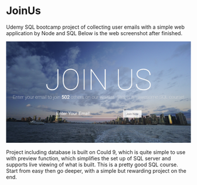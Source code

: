 # JoinUs
Udemy SQL bootcamp project of collecting user emails with a simple web application by Node and SQL
Below is the web screenshot after finished.

![Supposed to be a web screenshot](https://github.com/Xiaoyu-Xing/JoinUs/blob/master/TheProduct.PNG)

Project including database is built on Could 9, which is quite simple to use with preview function, which simplifies the set up of SQL server and supports live viewing of what is built.
This is a pretty good SQL course. Start from easy then go deeper, with a simple but rewarding project on the end. 
